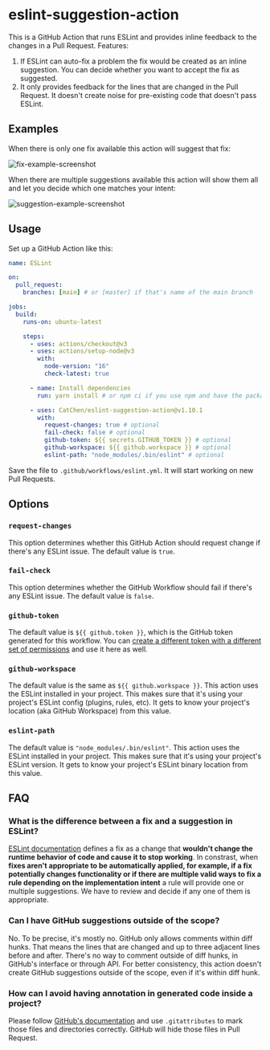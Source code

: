 # eslint-suggestion-action

This is a GitHub Action that runs ESLint and provides inline feedback to the changes in a Pull Request. Features:

1. If ESLint can auto-fix a problem the fix would be created as an inline suggestion. You can decide whether you want to accept the fix as suggested.
2. It only provides feedback for the lines that are changed in the Pull Request. It doesn't create noise for pre-existing code that doesn't pass ESLint.

## Examples

When there is only one fix available this action will suggest that fix:

![fix-example-screenshot](https://user-images.githubusercontent.com/112175/164535202-70b7e18e-6f77-4288-84c7-5f7fa2b9fdd2.jpg)

When there are multiple suggestions available this action will show them all and let you decide which one matches your intent:

![suggestion-example-screenshot](https://user-images.githubusercontent.com/112175/164535483-e28bc2ac-8428-4ed9-a60a-8d85045753b9.jpg)

## Usage

Set up a GitHub Action like this:

```yaml
name: ESLint

on:
  pull_request:
    branches: [main] # or [master] if that's name of the main branch

jobs:
  build:
    runs-on: ubuntu-latest

    steps:
      - uses: actions/checkout@v3
      - uses: actions/setup-node@v3
        with:
          node-version: "16"
          check-latest: true

      - name: Install dependencies
        run: yarn install # or npm ci if you use npm and have the package-lock.json file

      - uses: CatChen/eslint-suggestion-action@v1.10.1
        with:
          request-changes: true # optional
          fail-check: false # optional
          github-token: ${{ secrets.GITHUB_TOKEN }} # optional
          github-workspace: ${{ github.workspace }} # optional
          eslint-path: "node_modules/.bin/eslint" # optional
```

Save the file to `.github/workflows/eslint.yml`. It will start working on new Pull Requests.

## Options

### `request-changes`

This option determines whether this GitHub Action should request change if there's any ESLint issue. The default value is `true`.

### `fail-check`

This option determines whether the GitHub Workflow should fail if there's any ESLint issue. The default value is `false`.

### `github-token`

The default value is `${{ github.token }}`, which is the GitHub token generated for this workflow. You can [create a different token with a different set of permissions](https://docs.github.com/en/authentication/keeping-your-account-and-data-secure/creating-a-personal-access-token) and use it here as well.

### `github-workspace`

The default value is the same as `${{ github.workspace }}`. This action uses the ESLint installed in your project. This makes sure that it's using your project's ESLint config (plugins, rules, etc). It gets to know your project's location (aka GitHub Workspace) from this value.

### `eslint-path`

The default value is `"node_modules/.bin/eslint"`. This action uses the ESLint installed in your project. This makes sure that it's using your project's ESLint version. It gets to know your project's ESLint binary location from this value.

## FAQ

### What is the difference between a fix and a suggestion in ESLint?

[ESLint documentation](https://eslint.org/docs/developer-guide/working-with-rules) defines a fix as a change that **wouldn't change the runtime behavior of code and cause it to stop working**. In constrast, when **fixes aren't appropriate to be automatically applied, for example, if a fix potentially changes functionality or if there are multiple valid ways to fix a rule depending on the implementation intent** a rule will provide one or multiple suggestions. We have to review and decide if any one of them is appropriate.

### Can I have GitHub suggestions outside of the scope?

No. To be precise, it's mostly no. GitHub only allows comments within diff hunks. That means the lines that are changed and up to three adjacent lines before and after. There's no way to comment outside of diff hunks, in GitHub's interface or through API. For better consistency, this action doesn't create GitHub suggestions outside of the scope, even if it's within diff hunk.

### How can I avoid having annotation in generated code inside a project?

Please follow [GitHub's documentation](https://github.com/github/linguist/blob/master/docs/overrides.md#generated-code) and use `.gitattributes` to mark those files and directories correctly. GitHub will hide those files in Pull Request.
